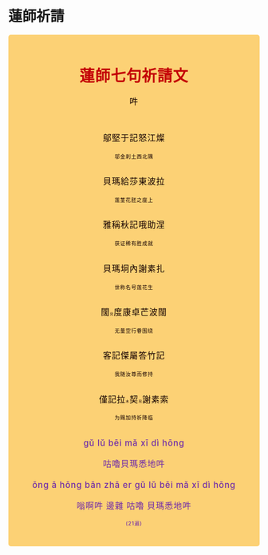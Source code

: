 # 蓮師祈請
<style>
.vp-doc p {
    margin: 0;
}

.mantra-box {
  margin: 2px 0 !important;
  text-align: center;
  background-color: #FCD175;
  padding: 10px;
  border-radius: 5px;
  font-size: 1.2em;
  line-height: 1.5;
  font-weight: 500;
  color: #140000;
  /* font-family: KaiTi, "楷体", "楷体_GB2312", STKaiti, "华文楷体", serif; */
  letter-spacing: 0.06em;
  padding: 1.8em;
}

.mantra-title {
 text-align: center;
 font-size: 1.8em;
 font-weight: 1000;
 color: #C40007;
 margin-top: 30px;
 margin-bottom: 10px;
}

.mantra-space {
 height: 0.8em;
}

.mantra-times {
 color: #513027;
 font-size: 0.8em;
 margin-top: -0.2em;
 margin-bottom: 0.8em;
}

.mantra-important {
 color: #6F2AA9;
}

.mantra-weak-voice {
  font-size: 0.4em;
  display: inline;
}

.small-font {
  font-size: 0.6em
}
</style>



<div class="mantra-box">

<div class="mantra-title">
蓮師七句祈請文
</div>

吽

<div class="mantra-space">
</div>

鄔堅于記怒江燦       

<div class="small-font">
邬金刹土西北隅
</div>

<div class="mantra-space">
</div>

貝瑪給莎東波拉  

<div class="small-font">
莲茎花胚之座上
</div>

<div class="mantra-space">
</div>

雅稱秋記哦助涅       

<div class="small-font">
获证稀有胜成就
</div>

<div class="mantra-space">
</div>

貝瑪坰內謝素扎       

<div class="small-font">
世称名号莲花生
</div>

<div class="mantra-space">
</div>

闊<span class="mantra-weak-voice">兒</span>度康卓芒波闊       

<div class="small-font">
无量空行眷围绕
</div>

<div class="mantra-space">
</div>

客記傑屬答竹記       

<div class="small-font">
我随汝尊而修持
</div>

<div class="mantra-space">
</div>

僅記拉<span class="mantra-weak-voice">木</span>契<span class="mantra-weak-voice">兒</span>謝素索       

<div class="small-font">
为赐加持祈降临
</div>

<div class="mantra-space">
</div>

<div style="color: #6F2AA9; margin-top: 2px;">

gǔ lǔ bēi mǎ xī dì hōng

咕嚕貝瑪悉地吽


ōng ā hōng bān zhā er gǔ lǔ bēi mǎ xī dì hōng

嗡啊吽 邊雜 咕嚕 貝瑪悉地吽


<div class="mantra-times" style="color: #6F2AA9; font-size: 0.6em;">
(21遍)
</div>

</div>

</div>
